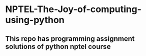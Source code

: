 # NPTEL-The-Joy-of-computing-using-python

## This repo has programming assignment solutions of python nptel course


